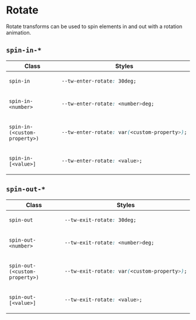 # Rotate

Rotate transforms can be used to spin elements in and out with a rotation animation.

## `spin-in-*`

<table>
<thead>
<tr>
<th>Class</th>
<th>Styles</th>
</tr>
</thead>
<tbody>
<tr>
<td>

`spin-in`

</td>
<td>

```css
--tw-enter-rotate: 30deg;
```

</td>
</tr>
<tr>
<td>

`spin-in-<number>`

</td>
<td>

```css
--tw-enter-rotate: <number>deg;
```

</td>
</tr>
<tr>
<td>

`spin-in-(<custom-property>)`

</td>
<td>

```css
--tw-enter-rotate: var(<custom-property>);
```

</td>
</tr>
<tr>
<td>

`spin-in-[<value>]`

</td>
<td>

```css
--tw-enter-rotate: <value>;
```

</td>
</tr>
</tbody>
</table>

## `spin-out-*`

<table>
<thead>
<tr>
<th>Class</th>
<th>Styles</th>
</tr>
</thead>
<tbody>
<tr>
<td>

`spin-out`

</td>
<td>

```css
--tw-exit-rotate: 30deg;
```

</td>
</tr>
<tr>
<td>

`spin-out-<number>`

</td>
<td>

```css
--tw-exit-rotate: <number>deg;
```

</td>
</tr>
<tr>
<td>

`spin-out-(<custom-property>)`

</td>
<td>

```css
--tw-exit-rotate: var(<custom-property>);
```

</td>
</tr>
<tr>
<td>

`spin-out-[<value>]`

</td>
<td>

```css
--tw-exit-rotate: <value>;
```

</td>
</tr>
</tbody>
</table>
